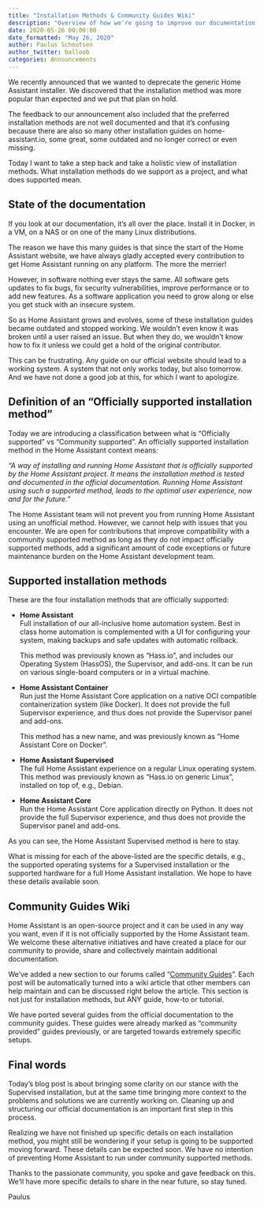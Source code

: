 ```yaml
---
title: "Installation Methods & Community Guides Wiki"
description: "Overview of how we're going to improve our documentation."
date: 2020-05-26 00:00:00
date_formatted: "May 26, 2020"
author: Paulus Schoutsen
author_twitter: balloob
categories: Announcements
---
```


We recently announced that we wanted to deprecate the generic Home Assistant installer. We discovered that the installation method was more popular than expected and we put that plan on hold.

The feedback to our announcement also included that the preferred installation methods are not well documented and that it’s confusing because there are also so many other installation guides on home-assistant.io, some great, some outdated and no longer correct or even missing.

Today I want to take a step back and take a holistic view of installation methods. What installation methods do we support as a project, and what does supported mean.

## State of the documentation

If you look at our documentation, it’s all over the place. Install it in Docker, in a VM, on a NAS or on one of the many Linux distributions.

The reason we have this many guides is that since the start of the Home Assistant website, we have always gladly accepted every contribution to get Home Assistant running on any platform. The more the merrier!

However, in software nothing ever stays the same. All software gets updates to fix bugs, fix security vulnerabilities, improve performance or to add new features. As a software application you need to grow along or else you get stuck with an insecure system.

So as Home Assistant grows and evolves, some of these installation guides became outdated and stopped working. We wouldn’t even know it was broken until a user raised an issue. But when they do, we wouldn’t know how to fix it unless we could get a hold of the original contributor.

This can be frustrating. Any guide on our official website should lead to a working system. A system that not only works today, but also tomorrow. And we have not done a good job at this, for which I want to apologize.

## Definition of an “Officially supported installation method”

Today we are introducing a classification between what is “Officially supported” vs “Community supported”. An officially supported installation method in the Home Assistant context means:

_“A way of installing and running Home Assistant that is officially supported by the Home Assistant project. It means the installation method is tested and documented in the official documentation. Running Home Assistant using such a supported method, leads to the optimal user experience, now and for the future.”_

The Home Assistant team will not prevent you from running Home Assistant using an unofficial method. However, we cannot help with issues that you encounter. We are open for contributions that improve compatibility with a community supported method as long as they do not impact officially supported methods, add a significant amount of code exceptions or future maintenance burden on the Home Assistant development team.

## Supported installation methods

These are the four installation methods that are officially supported:

  - **Home Assistant**<br>
    Full installation of our all-inclusive home automation system. Best in class home automation is complemented with a UI for configuring your system, making backups and safe updates with automatic rollback.

    This method was previously known as “Hass.io”, and includes our Operating System (HassOS), the Supervisor, and add-ons. It can be run on various single-board computers or in a virtual machine.


  - **Home Assistant Container**<br>
    Run just the Home Assistant Core application on a native OCI compatible containerization system (like Docker). It does not provide the full Supervisor experience, and thus does not provide the Supervisor panel and add-ons.

    This method has a new name, and was previously known as “Home Assistant Core on Docker”.

  - **Home Assistant Supervised**<br>
    The full Home Assistant experience on a regular Linux operating system. This method was previously known as “Hass.io on generic Linux”, installed on top of, e.g., Debian.

  - **Home Assistant Core**<br>
    Run the Home Assistant Core application directly on Python. It does not provide the full Supervisor experience, and thus does not provide the Supervisor panel and add-ons.

As you can see, the Home Assistant Supervised method is here to stay.

What is missing for each of the above-listed are the specific details, e.g., the supported operating systems for a Supervised installation or the supported hardware for a full Home Assistant installation. We hope to have these details available soon.

## Community Guides Wiki

Home Assistant is an open-source project and it can be used in any way you want, even if it is not officially supported by the Home Assistant team. We welcome these alternative initiatives and have created a place for our community to provide, share and collectively maintain additional documentation.

We’ve added a new section to our forums called “[Community Guides]”. Each post will be automatically turned into a wiki article that other members can help maintain and can be discussed right below the article. This section is not just for installation methods, but ANY guide, how-to or tutorial.

We have ported several guides from the official documentation to the community guides. These guides were already marked as “community provided” guides previously, or are targeted towards extremely specific setups.

## Final words

Today’s blog post is about bringing some clarity on our stance with the Supervised installation, but at the same time bringing more context to the problems and solutions we are currently working on. Cleaning up and structuring our official documentation is an important first step in this process.

Realizing we have not finished up specific details on each installation method, you might still be wondering if your setup is going to be supported moving forward. These details can be expected soon. We have no intention of preventing Home Assistant to run under community supported methods.

Thanks to the passionate community, you spoke and gave feedback on this. We’ll have more specific details to share in the near future, so stay tuned.

Paulus

[Community Guides]: https://community.home-assistant.io/c/community-guides/
